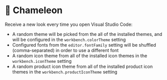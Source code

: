 # 🦎 Chameleon

Receive a new look every time you open Visual Studio Code:

- A random theme will be picked from the all of the installed themes, and will be configured in the `workbench.colorTheme` setting
- Configured fonts from the `editor.fontFamily` setting will be shuffled (comma-separated) in order to use a different font
- A random icon theme from all of the installed icon themes in the `workbench.iconTheme` setting
- A random product icon theme from all of the installed product icon themes in the `workbench.productIconTheme` setting

